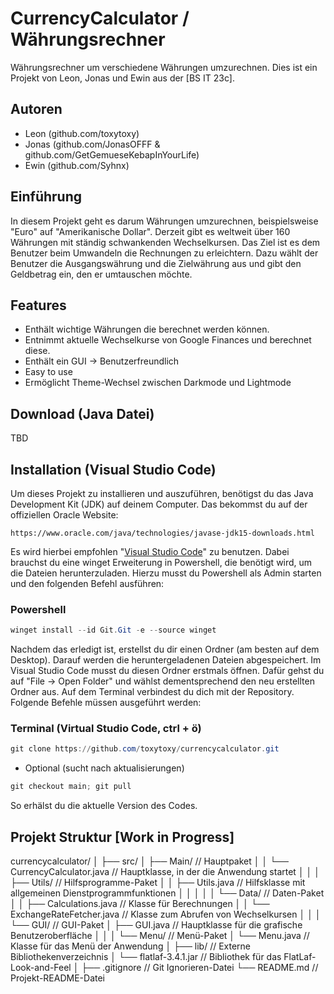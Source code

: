 # CurrencyCalculator / Währungsrechner
Währungsrechner um verschiedene Währungen umzurechnen.
Dies ist ein Projekt von Leon, Jonas und Ewin aus der [BS IT 23c].

## Autoren
 - Leon (github.com/toxytoxy)
 - Jonas (github.com/JonasOFFF & github.com/GetGemueseKebapInYourLife)
 - Ewin (github.com/Syhnx)

## Einführung
In diesem Projekt geht es darum Währungen umzurechnen, beispielsweise "Euro" auf "Amerikanische Dollar". Derzeit gibt es weltweit über 160 Währungen mit ständig schwankenden Wechselkursen. Das Ziel ist es dem Benutzer beim Umwandeln die Rechnungen zu erleichtern. Dazu wählt der Benutzer die Ausgangswährung und die Zielwährung aus und gibt den Geldbetrag ein, den er umtauschen möchte.

## Features
- Enthält wichtige Währungen die berechnet werden können.
- Entnimmt aktuelle Wechselkurse von Google Finances und berechnet diese.
- Enthält ein GUI -> Benutzerfreundlich
- Easy to use
- Ermöglicht Theme-Wechsel zwischen Darkmode und Lightmode

## Download (Java Datei)
TBD

## Installation (Visual Studio Code)
Um dieses Projekt zu installieren und auszuführen, benötigst du das Java Development Kit (JDK) auf deinem Computer.
Das bekommst du auf der offiziellen Oracle Website: 
```
https://www.oracle.com/java/technologies/javase-jdk15-downloads.html
```

Es wird hierbei empfohlen "[Visual Studio Code](https://code.visualstudio.com/)" zu benutzen. Dabei brauchst du eine winget Erweiterung in Powershell, die benötigt wird, um die Dateien herunterzuladen. Hierzu musst du Powershell als Admin starten und den folgenden Befehl ausführen:

### Powershell

```powershell
winget install --id Git.Git -e --source winget
```
Nachdem das erledigt ist, erstellst du dir einen Ordner (am besten auf dem Desktop). Darauf werden die heruntergeladenen Dateien abgespeichert. 
Im Visual Studio Code musst du diesen Ordner erstmals öffnen. Dafür gehst du auf "File -> Open Folder" und wählst dementsprechend den neu erstellten Ordner aus. Auf dem Terminal verbindest du dich mit der Repository. 
Folgende Befehle müssen ausgeführt werden:

### Terminal (Virtual Studio Code, ctrl + ö)

```powershell
git clone https://github.com/toxytoxy/currencycalculator.git
```

- Optional (sucht nach aktualisierungen)

```powershell
git checkout main; git pull
```

So erhälst du die aktuelle Version des Codes.

## Projekt Struktur [Work in Progress]
currencycalculator/
│
├── src/
│   ├── Main/                             // Hauptpaket
│   │   └── CurrencyCalculator.java       // Hauptklasse, in der die Anwendung startet
│   │
│   ├── Utils/                            // Hilfsprogramme-Paket
│   │   ├── Utils.java                    // Hilfsklasse mit allgemeinen Dienstprogrammfunktionen
│   │   │
│   │   └── Data/                         // Daten-Paket
│   │       ├── Calculations.java         // Klasse für Berechnungen
│   │       └── ExchangeRateFetcher.java  // Klasse zum Abrufen von Wechselkursen
│   │
│   └── GUI/                              // GUI-Paket
│       ├── GUI.java                      // Hauptklasse für die grafische Benutzeroberfläche
│       │
│       └── Menu/                         // Menü-Paket
│           └── Menu.java                 // Klasse für das Menü der Anwendung
│
├── lib/                                  // Externe Bibliothekenverzeichnis
│   └── flatlaf-3.4.1.jar                 // Bibliothek für das FlatLaf-Look-and-Feel
│
├── .gitignore                            // Git Ignorieren-Datei
└── README.md                             // Projekt-README-Datei